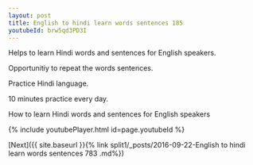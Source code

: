 ```yaml
---
layout: post
title: English to hindi learn words sentences 185 
youtubeId: brw5qd3PD3I
---
```

 
 
Helps to learn Hindi words and sentences for English speakers.

Opportunitiy to repeat the words sentences. 

Practice Hindi language. 
 
10 minutes practice every day. 
 
How to learn Hindi words and sentences for English speakers 
 
{% include youtubePlayer.html id=page.youtubeId %}
 
 
[Next]({{ site.baseurl }}{% link  split1/_posts/2016-09-22-English to hindi learn words sentences 783 .md%})
 
